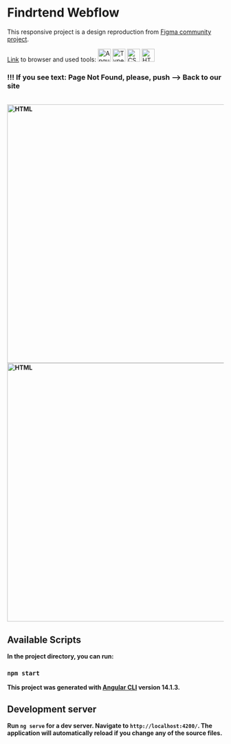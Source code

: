 # Findrtend Webflow

This responsive project is a design reproduction from [Figma community project](https://www.figma.com/file/XOhO5dqfwJqisHPo9XxTcc/Findtrend-Webflow-(Free-Code)-(Community)?node-id=0%3A1).


[Link](https://silly-kleicha-50d093.netlify.app/home) to browser and used tools:</a>
<img src="https://user-images.githubusercontent.com/98387598/173137216-0735904f-0901-443b-8ab1-151bc76ee405.png" alt="Angular" width="30">
<img src="https://user-images.githubusercontent.com/98387598/173136827-c4d608a6-a76e-46f5-889a-674d39e2b352.png" alt="TypeScript"  width="30"> 
<img src="https://user-images.githubusercontent.com/98387598/173138225-9f3452ae-e7c3-4328-8571-297e34d5d38a.png" alt="CSS" width="30">
<img src="https://user-images.githubusercontent.com/98387598/173138381-1947c5f5-4237-4332-ba71-8baf47189279.png" alt="HTML" width="30">
<br> 
### !!! If you see text: Page Not Found, please, push --> Back to our site<b>

<br>

<img src="https://user-images.githubusercontent.com/98387598/190601391-09570b81-9e07-4101-bb0d-3f2ab8f4a4a8.png" alt="HTML" width="600">
<img src="https://user-images.githubusercontent.com/98387598/190601525-34f766db-5d80-4fe8-8e51-e7a3bf27fab2.png" alt="HTML" width="600">

## Available Scripts

In the project directory, you can run:

### `npm start`

This project was generated with [Angular CLI](https://github.com/angular/angular-cli) version 14.1.3.

## Development server

Run `ng serve` for a dev server. Navigate to `http://localhost:4200/`. The application will automatically reload if you change any of the source files.

